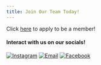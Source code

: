 ```yaml
---
title: Join Our Team Today!
---
```

Click [here](https://forms.gle/cTSrnwLJHgKhM7zX8) to apply to be a member!

#### Interact with us on our socials!
<div style={{ display: 'flex', justifyContent: 'space-around', marginTop: '20px' }}>
  <a href="https://www.instagram.com/uoft_feast/"><img src="https://img.icons8.com/material-outlined/70/instagram-new--v1.png" alt="Instagram" style={{ width: '50px', height: 'auto' }} /></a>
  <a href="mailto:filipino.uoftengineering@gmail.com"><img src="https://img.icons8.com/ios-glyphs/70/new-post.png" alt="Email" style={{ width: '50px', height: 'auto' }} /></a>
  <a href="https://discord.gg/sYA6uAjQwT"><img src="https://img.icons8.com/?size=100&id=30888&format=png&color=000000" alt="Facebook" style={{ width: '50px', height: 'auto' }} /></a>
</div>

